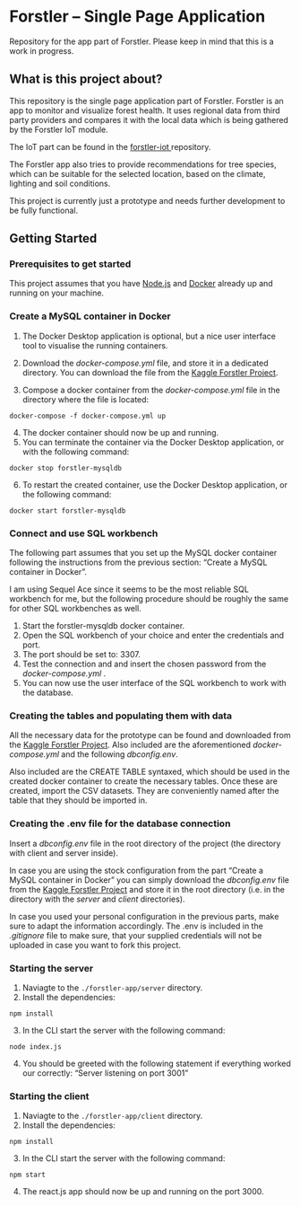 # Forstler – Single Page Application

Repository for the app part of Forstler. Please keep in mind that this is a work in progress.

## What is this project about?

This repository is the single page application part of Forstler. Forstler is an app to monitor and visualize forest health. It uses regional data from third party providers and compares it with the local data which is being gathered by the Forstler IoT module.

The IoT part can be found in the [forstler-iot ](https://github.com/n3ur0mancer/forstler-iot) repository.

The Forstler app also tries to provide recommendations for tree species, which can be suitable for the selected location, based on the climate, lighting and soil conditions.

This project is currently just a prototype and needs further development to be fully functional.

## Getting Started

### Prerequisites to get started

This project assumes that you have [Node.js](https://nodejs.org/en/) and [Docker](https://www.docker.com/) already up and running on your machine.

### Create a MySQL container in Docker

1. The Docker Desktop application is optional, but a nice user interface tool to visualise the running containers.
2. Download the _docker-compose.yml_ file, and store it in a dedicated directory. You can download the file from the [Kaggle Forstler Project](https://kaggle.com/datasets/483ca185447940cc59deb6522599f8902ba71ab6922eb379a3ac15ff7e7820ba).

3. Compose a docker container from the _docker-compose.yml_ file in the directory where the file is located:

```
docker-compose -f docker-compose.yml up
```

4. The docker container should now be up and running.
5. You can terminate the container via the Docker Desktop application, or with the following command:

```
docker stop forstler-mysqldb
```

6. To restart the created container, use the Docker Desktop application, or the following command:

```
docker start forstler-mysqldb
```

### Connect and use SQL workbench

The following part assumes that you set up the MySQL docker container following the instructions from the previous section: “Create a MySQL container in Docker”.

I am using Sequel Ace since it seems to be the most reliable SQL workbench for me, but the following procedure should be roughly the same for other SQL workbenches as well.

1. Start the forstler-mysqldb docker container.
2. Open the SQL workbench of your choice and enter the credentials and port.
3. The port should be set to: 3307.
4. Test the connection and and insert the chosen password from the _docker-compose.yml_ .
5. You can now use the user interface of the SQL workbench to work with the database.

### Creating the tables and populating them with data

All the necessary data for the prototype can be found and downloaded from the [Kaggle Forstler Project](https://kaggle.com/datasets/483ca185447940cc59deb6522599f8902ba71ab6922eb379a3ac15ff7e7820ba). Also included are the aforementioned _docker-compose.yml_ and the following _dbconfig.env_.

Also included are the CREATE TABLE syntaxed, which should be used in the created docker container to create the necessary tables. Once these are created, import the CSV datasets. They are conveniently named after the table that they should be imported in.

### Creating the .env file for the database connection

Insert a _dbconfig.env_ file in the root directory of the project (the directory with client and server inside).

In case you are using the stock configuration from the part “Create a MySQL container in Docker” you can simply download the _dbconfig.env_ file from the [Kaggle Forstler Project](https://kaggle.com/datasets/483ca185447940cc59deb6522599f8902ba71ab6922eb379a3ac15ff7e7820ba) and store it in the root directory (i.e. in the directory with the _server_ and _client_ directories).

In case you used your personal configuration in the previous parts, make sure to adapt the information accordingly. The .env is included in the _.gitignore_ file to make sure, that your supplied credentials will not be uploaded in case you want to fork this project.

### Starting the server

1. Naviagte to the `./forstler-app/server` directory.
2. Install the dependencies:

```
npm install
```

3. In the CLI start the server with the following command:

```
node index.js
```

4. You should be greeted with the following statement if everything worked our correctly: “Server listening on port 3001”

### Starting the client

1. Naviagte to the `./forstler-app/client` directory.
2. Install the dependencies:

```
npm install
```

3. In the CLI start the server with the following command:

```
npm start
```

4. The react.js app should now be up and running on the port 3000.
